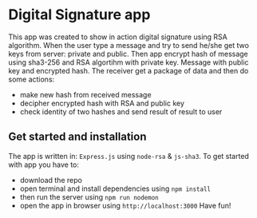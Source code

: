 # Digital Signature app
This app was created to show in action digital signature using RSA algorithm.
When the user type a message and try to send he/she get two keys from server: private and public. Then app encrypt hash of message using sha3-256 and RSA algortihm with private key. Message with public key and encrypted hash. The receiver get a package of data and then do some actions:
 - make new hash from received message
 - decipher encrypted hash with RSA and public key
 - check identity of two hashes and send result of result to user
## Get started and installation
The app is written in: `Express.js` using `node-rsa` & `js-sha3`.
To get started with app you have to:
 - download the repo
 - open terminal and install dependencies using `npm install`
 - then run the server using `npm run nodemon`
 - open the app in browser using `http://localhost:3000`
Have fun!